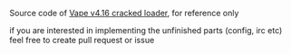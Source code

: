 Source code of [Vape v4.16 cracked loader](http://johnspecial.ydns.eu/vape4.16), for reference only

if you are interested in implementing the unfinished parts (config, irc etc) feel free to create pull request or issue
